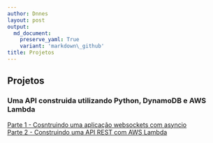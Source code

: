 ```yaml
---
author: Dnnes
layout: post
output:
  md_document:
    preserve_yaml: True
    variant: 'markdown\_github'
title: Projetos
---
```


Projetos
--------

### Uma API construida utilizando Python, DynamoDB e AWS Lambda

[Parte 1 - Cosntruindo uma aplicação websockets com asyncio](https://dnnes.github.io/2022/03/21/python_asyncio/)  
[Parte 2 - Construindo uma API REST com AWS Lambda](https://dnnes.github.io/2022/04/02/api_lambda/)

